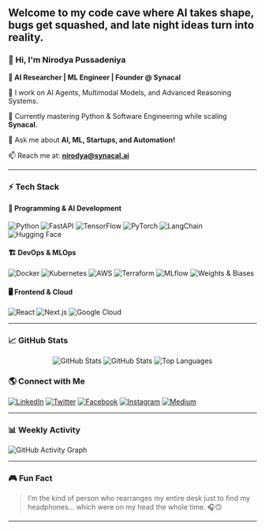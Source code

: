## Welcome to my code cave where AI takes shape, bugs get squashed, and late night ideas turn into reality.

### 👋 Hi, I'm **Nirodya Pussadeniya**

**🔹 AI Researcher | ML Engineer | Founder @ Synacal**

🔭 I work on AI Agents, Multimodal Models, and Advanced Reasoning Systems.

🌱 Currently mastering Python & Software Engineering while scaling **Synacal**.

💬 Ask me about **AI, ML, Startups, and Automation!**

📫 Reach me at: **[nirodya@synacal.ai](mailto:nirodya@synacal.ai)**

---

### ⚡ Tech Stack

#### 🚀 Programming & AI Development
![Python](https://img.shields.io/badge/Python-3776AB?style=for-the-badge&logo=python&logoColor=white)
![FastAPI](https://img.shields.io/badge/FastAPI-009688?style=for-the-badge&logo=fastapi&logoColor=white)
![TensorFlow](https://img.shields.io/badge/TensorFlow-FF6F00?style=for-the-badge&logo=tensorflow&logoColor=white)
![PyTorch](https://img.shields.io/badge/PyTorch-EE4C2C?style=for-the-badge&logo=pytorch&logoColor=white)
![LangChain](https://img.shields.io/badge/LangChain-000000?style=for-the-badge&logo=data:image/png;base64,...)
![Hugging Face](https://img.shields.io/badge/Hugging%20Face-FCBB46?style=for-the-badge&logo=huggingface&logoColor=black)

#### 🏗️ DevOps & MLOps
![Docker](https://img.shields.io/badge/Docker-2496ED?style=for-the-badge&logo=docker&logoColor=white)
![Kubernetes](https://img.shields.io/badge/Kubernetes-326CE5?style=for-the-badge&logo=kubernetes&logoColor=white)
![AWS](https://img.shields.io/badge/AWS-232F3E?style=for-the-badge&logo=amazon-aws&logoColor=white)
![Terraform](https://img.shields.io/badge/Terraform-623CE4?style=for-the-badge&logo=terraform&logoColor=white)
![MLflow](https://img.shields.io/badge/MLflow-0194E2?style=for-the-badge&logo=mlflow&logoColor=white)
![Weights & Biases](https://img.shields.io/badge/W%26B-FFBE00?style=for-the-badge&logo=weightsandbiases&logoColor=black)

#### 🖥️ Frontend & Cloud
![React](https://img.shields.io/badge/React-20232A?style=for-the-badge&logo=react&logoColor=61DAFB)
![Next.js](https://img.shields.io/badge/Next.js-000000?style=for-the-badge&logo=nextdotjs&logoColor=white)
![Google Cloud](https://img.shields.io/badge/Google%20Cloud-4285F4?style=for-the-badge&logo=googlecloud&logoColor=white)

---

### 📈 GitHub Stats

<div align="center">
<!--   <img src="https://github-readme-streak-stats.herokuapp.com/?user=Pusse-01&theme=radical" alt="Streak Stats"/> -->
<!--  <img src="https://github-readme-streak-stats.herokuapp.com/?user=Pusse-01&theme=radical" alt="Streak Stats"/> -->
 <img src="https://github-readme-streak-stats.herokuapp.com?user=Pusse-01&theme=radical&hide_border=true" alt="GitHub Stats"/>
  <img src="https://github-readme-stats.vercel.app/api?username=Pusse-01&show_icons=true&theme=radical" alt="GitHub Stats"/>
  <img src="https://github-profile-summary-cards.vercel.app/api/cards/repos-per-language?username=Pusse-01&theme=radical" alt="Top Languages"/>
</div>
<!--  [![GitHub Streak](https://github-readme-streak-stats.herokuapp.com?user=Pusse-01&theme=radical&hide_border=true)] -->

### 🌎 Connect with Me

[![LinkedIn](https://img.shields.io/badge/LinkedIn-0A66C2?style=for-the-badge&logo=linkedin&logoColor=white)](https://linkedin.com/in/nirodyap)
[![Twitter](https://img.shields.io/badge/Twitter-1DA1F2?style=for-the-badge&logo=twitter&logoColor=white)](https://x.com/ryanpussadeniya)
[![Facebook](https://img.shields.io/badge/Facebook-1877F2?style=for-the-badge&logo=facebook&logoColor=white)](https://www.facebook.com/profile.php?id=100005534208431)
[![Instagram](https://img.shields.io/badge/Instagram-E4405F?style=for-the-badge&logo=instagram&logoColor=white)](https://www.instagram.com/pusse_01/)
[![Medium](https://img.shields.io/badge/Medium-12100E?style=for-the-badge&logo=medium&logoColor=white)](https://medium.com/@Nirodya_Pussadeniya)

---

### 📊 Weekly Activity

![GitHub Activity Graph](https://github-readme-activity-graph.vercel.app/graph?username=Pusse-01&theme=react-dark)

---

### 🎮 Fun Fact

> I’m the kind of person who rearranges my entire desk just to find my headphones… which were on my head the whole time. 🎧🙃

---

